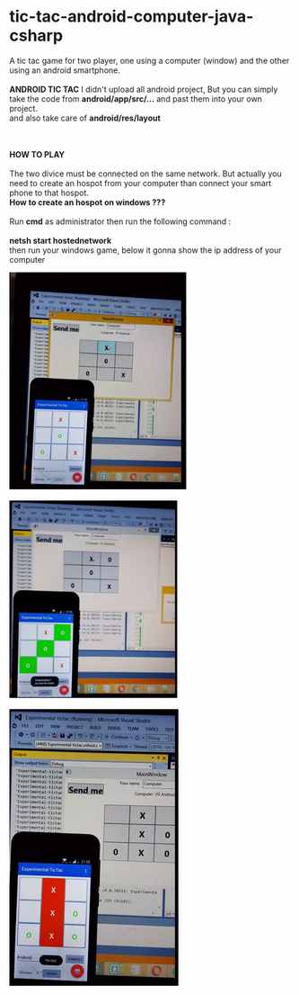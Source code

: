 # tic-tac-android-computer-java-csharp
A tic tac game for two player, one using a computer (window) and the other using an android smartphone.<br><br>
<b>ANDROID TIC TAC</b>
I didn't upload all android project, But you can simply take the code from <b>android/app/src/...</b> and past them into your own project.<br>
and also take care of <b>android/res/layout</b><br><br><br>

<b>HOW TO PLAY</b><br><br>
The two divice must be connected on the same network. But actually you need to create an hospot from your computer than connect your smart phone to that hospot.<br>
<b>How to create an hospot on windows ??? </b><br><br>
Run <b>cmd</b> as administrator then run the following command :<br><br>
<b>netsh start hostednetwork</b><br>
then run your windows game, below it gonna show the ip address of your computer<br>

![Screenshot 2](https://github.com/pmutshipayi/tic-tac-android-computer-java-csharp/blob/master/screenshot/Capture.PNG?raw=true "Optional Title")<br><br>
![Screenshot 2](https://github.com/pmutshipayi/tic-tac-android-computer-java-csharp/blob/master/screenshot/Capture1.PNG?raw=true "Optional Title")<br><br>
![Screenshot 2](https://github.com/pmutshipayi/tic-tac-android-computer-java-csharp/blob/master/screenshot/Capture2.PNG?raw=true "Optional Title")
